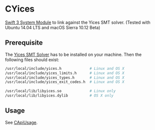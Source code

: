 # CYices
[Swift 3 System Module](https://github.com/apple/swift-package-manager/blob/master/Documentation/SystemModules.md) to link against the Yices SMT solver. (Tested with Ubuntu 14.04 LTS and macOS Sierra 10.12 Beta)

## Prerequisite

The [Yices SMT Solver](http://yices.csl.sri.com) has to be installed on your machine. 
Then the following files should exist:

```Bash
/usr/local/include/yices.h             # Linux and OS X
/usr/local/include/yices_limits.h      # Linux and OS X
/usr/local/include/yices_types.h       # Linux and OS X
/usr/local/include/yices_exit_codes.h  # Linux and OS X
    
/usr/local/lib/libyices.so             # Linux only
/usr/local/lib/libyices.dylib          # OS X only
```
    
## Usage

See [CApiUsage](https://github.com/AleGit/CApiUsage).
